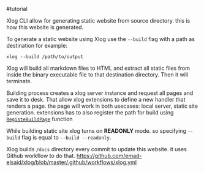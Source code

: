 #tutorial

Xlog CLI allow for generating static website from source directory. this is how this website is generated.

To generate a static website using Xlog use the `--build` flag with a path as destination for example:

```shell
xlog --build /path/to/output
```

Xlog will build all markdown files to HTML and extract all static files from inside the binary executable file to that destination directory. Then it will terminate.

Building process creates a xlog server instance and request all pages and save it to desk. That allow xlog extensions to define a new handler that renders a page. the page will work in both usecases: local server, static site generation. extensions has to also register the path for build using [`RegisteBuildPage`](https://pkg.go.dev/github.com/emad-elsaid/xlog#RegisterBuildPage) function

While building static site xlog turns on **READONLY** mode. so specifying `--build` flag is equal to `--build --readonly`.

Xlog builds `/docs` directory every commit to update this website. it uses Github workflow to do that. https://github.com/emad-elsaid/xlog/blob/master/.github/workflows/xlog.yml
